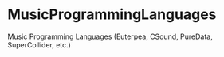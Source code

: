 # MusicProgrammingLanguages
Music Programming Languages (Euterpea, CSound, PureData, SuperCollider, etc.)

